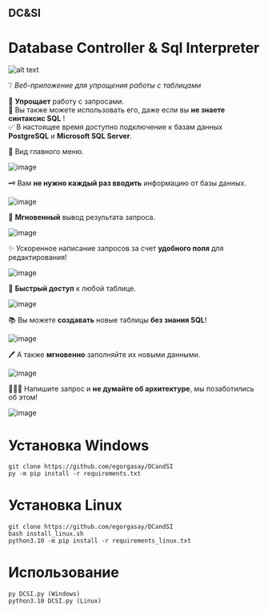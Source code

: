 ## DC&SI
# Database Controller &amp; Sql Interpreter
![alt text](https://i.imgur.com/aRevhdh.png)

❔ _Веб-приложение для упрощения работы с таблицами_

📔 **Упрощает** работу с запросами.   
🤩 Вы также можете использовать его, даже если вы **не знаете синтаксис SQL** !     
✅ В настоящее время доступно подключение к базам данных **PostgreSQL** и **Microsoft SQL Server**.   

     
🌄 Вид главного меню.      
  

![image](https://user-images.githubusercontent.com/102957432/202497151-f5ec0509-2751-4b85-8e7a-cf7c18b707a5.png)  

🗝 Вам **не нужно каждый раз вводить** информацию от базы данных.


![image](https://user-images.githubusercontent.com/102957432/202497207-03a7ff4c-25db-4ac9-a3da-8c28ab11d7f7.png)


💫 **Мгновенный** вывод результата запроса.    

![image](https://user-images.githubusercontent.com/102957432/202512717-073af53e-cf6c-4cf3-b8d3-49f9b9560e23.png)


✨ Ускоренное написание запросов за счет **удобного поля** для редактирования!  

![image](https://user-images.githubusercontent.com/102957432/202509677-3a8b08e0-90c6-4027-9c92-1f152bd55f97.png)
  
   



💫 **Быстрый доступ** к любой таблице.    
  

![image](https://user-images.githubusercontent.com/102957432/202497935-f9d97894-b7c9-4d0d-b2fc-74f842f17538.png)


📚 Вы можете **создавать** новые таблицы **без знания SQL**!   
  

![image](https://user-images.githubusercontent.com/102957432/202511885-ad9422ee-ea66-4eda-b4eb-5c01c3d44c35.png)

  


🖊 А также **мгновенно** заполняйте их новыми данными.


![image](https://user-images.githubusercontent.com/102957432/202511885-ad9422ee-ea66-4eda-b4eb-5c01c3d44c35.png)




👨🏻‍💻 Напишите запрос и **не думайте об архитектуре**, мы позаботились об этом!
  
  
![image](https://user-images.githubusercontent.com/102957432/202511885-ad9422ee-ea66-4eda-b4eb-5c01c3d44c35.png)


# Установка Windows
```
git clone https://github.com/egorgasay/DCandSI
py -m pip install -r requirements.txt
```
# Установка Linux
```
git clone https://github.com/egorgasay/DCandSI
bash install_linux.sh
python3.10 -m pip install -r requirements_linux.txt
```

# Использование
```
py DCSI.py (Windows)
python3.10 DCSI.py (Linux)
```
